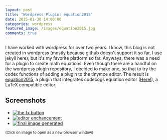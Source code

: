 ```yaml
---
layout: post
title: "Wordpress Plugin: equation2015"
date: 2015-01-30 14:00:00
categories: wordpress
featured_image: /images/equation2015.jpg
comments: true
---
```


I have worked with wordpress for over two years. I know, this blog is not created in wordpress (mostly because github doesn't support it so far, I use jekyll here), but it's my favorite platform so far. Anyways, there was a need for a plugin to create math equations. Even though there are a handful on the wordpress plugin repository, I decided to make one, so that to try the codex functions of adding a plugin to the tinymce editor. The result is <a href="https://github.com/ditikos/equation2015" target="_new">equation2015</a>, a plugin that integrates codecogs equation editor (<a href="https://latex.codecogs.com/" target="_new">Here!</a>), a LaTeX compatible editor.

## Screenshots

<div class="gallery">
<ul>
<li><a href="{{ site.url }}/images/equation2015/001.jpg" target="_new"><img src="{{ site.url }}/images/equation2015/001.jpg" alt="the fx button"/></a></li>
<li><a href="{{ site.url }}/images/equation2015/002.jpg" target="_new"><img src="{{ site.url }}/images/equation2015/002.jpg" alt="editor enchancement"/></a></li>
<li><a href="{{ site.url }}/images/equation2015/003.jpg" target="_new"><img src="{{ site.url }}/images/equation2015/003.jpg" alt="final image generated"/></a></li>
</ul>
<small>(Click on image to open as a new browser window)</small>
</div>